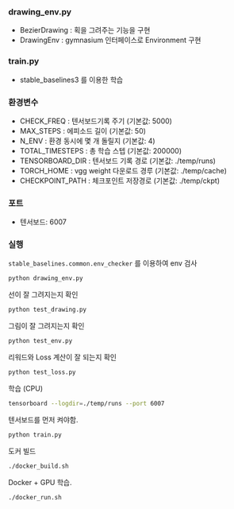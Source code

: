 
### drawing_env.py

* BezierDrawing : 획을 그려주는 기능을 구현
* DrawingEnv : gymnasium 인터페이스로 Environment 구현

### train.py

* stable_baselines3 를 이용한 학습


### 환경변수

* CHECK_FREQ : 텐서보드기록 주기 (기본값: 5000) 
* MAX_STEPS : 에피소드 길이 (기본값: 50) 
* N_ENV : 환경 동시에 몇 개 돌릴지 (기본값: 4)
* TOTAL_TIMESTEPS : 총 학습 스텝 (기본값: 200000)
* TENSORBOARD_DIR : 텐서보드 기록 경로 (기본값: ./temp/runs)
* TORCH_HOME : vgg weight 다운로드 경루 (기본값: ./temp/cache)
* CHECKPOINT_PATH : 체크포인트 저장경로 (기본값: ./temp/ckpt)

### 포트

* 텐서보드: 6007

### 실행

`stable_baselines.common.env_checker` 를 이용하여 env 검사

```bash
python drawing_env.py
```


선이 잘 그려지는지 확인
```bash
python test_drawing.py
```

그림이 잘 그려지는지 확인

```bash
python test_env.py
```

리워드와 Loss 계산이 잘 되는지  확인

```bash
python test_loss.py
```

학습 (CPU)

```bash
tensorboard --logdir=./temp/runs --port 6007
```
텐서보드를 먼저 켜야함.

```bash
python train.py
```

도커 빌드
```bash
./docker_build.sh
```

Docker + GPU 학습.
```bash
./docker_run.sh
```


